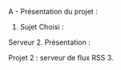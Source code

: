 A - Présentation du projet :
1. Sujet Choisi :

Serveur 
2. Présentation :

Projet 2 : serveur de flux RSS
3. 
